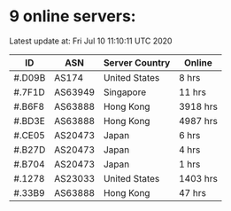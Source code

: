 # 9 online servers:

Latest update at: Fri Jul 10 11:10:11 UTC 2020

| ID | ASN | Server Country | Online |
| -- | --- | -------------- | ------ |
| #.D09B | AS174 | United States | 8 hrs |
| #.7F1D | AS63949 | Singapore | 11 hrs |
| #.B6F8 | AS63888 | Hong Kong | 3918 hrs |
| #.BD3E | AS63888 | Hong Kong | 4987 hrs |
| #.CE05 | AS20473 | Japan | 6 hrs |
| #.B27D | AS20473 | Japan | 4 hrs |
| #.B704 | AS20473 | Japan | 1 hrs |
| #.1278 | AS23033 | United States | 1403 hrs |
| #.33B9 | AS63888 | Hong Kong | 47 hrs |

